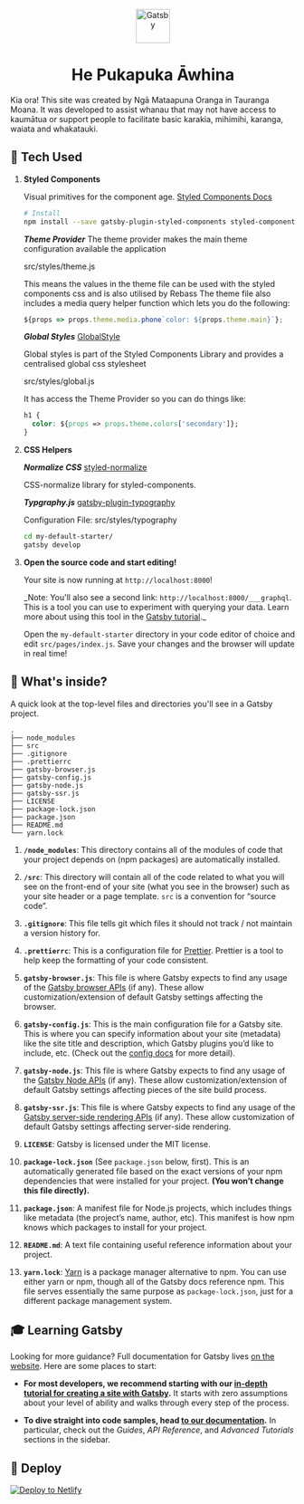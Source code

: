 <p align="center">
  <a href="https://pukapuka.awhina.tech">
    <img alt="Gatsby" src="https://pukapuka.awhina.tech/static/nmo-logo-8dc8daf1c34307e7c74a001c4b630dab.png" width="60" />
  </a>
</p>
<h1 align="center">
  He Pukapuka Āwhina
</h1>

Kia ora! This site was created by Ngā Mataapuna Oranga in Tauranga Moana. It was developed to assist whanau that may not have access to kaumātua or support people to facilitate basic karakia, mihimihi, karanga, waiata and whakatauki.

## 🚀 Tech Used

1.  **Styled Components**

    Visual primitives for the component age.
    [Styled Components Docs](https://www.styled-components.com/docs)

    ```sh
    # Install
    npm install --save gatsby-plugin-styled-components styled-components babel-plugin-styled-components
    ```

    **_Theme Provider_**
    The theme provider makes the main theme configuration available the application

    src/styles/theme.js

    This means the values in the theme file can be used with the styled components css and is also utilised by Rebass
    The theme file also includes a media query helper function which lets you do the following:

    ```js
    ${props => props.theme.media.phone`color: ${props.theme.main}`};
    ```

    **_Global Styles_**
    [GlobalStyle](https://www.styled-components.com/docs/api#createglobalstyle)

    Global styles is part of the Styled Components Library and provides a centralised global css stylesheet

    src/styles/global.js

    It has access the Theme Provider so you can do things like:

    ```css
    h1 {
      color: ${props => props.theme.colors['secondary']};
    }
    ```

1.  **CSS Helpers**

    **_Normalize CSS_**
    [styled-normalize](https://github.com/sergeysova/styled-normalize)

    CSS-normalize library for styled-components.

    **_Typgraphy.js_**
    [gatsby-plugin-typography](https://www.gatsbyjs.org/packages/gatsby-plugin-typography/?=typ)

    Configuration File:
    src/styles/typography

    ```sh
    cd my-default-starter/
    gatsby develop
    ```

1.  **Open the source code and start editing!**

    Your site is now running at `http://localhost:8000`!

    \_Note: You'll also see a second link: `http://localhost:8000/___graphql`. This is a tool you can use to experiment with querying your data. Learn more about using this tool in the [Gatsby tutorial](https://www.gatsbyjs.org/tutorial/part-five/#introducing-graphiql).\_

    Open the `my-default-starter` directory in your code editor of choice and edit `src/pages/index.js`. Save your changes and the browser will update in real time!

## 🧐 What's inside?

A quick look at the top-level files and directories you'll see in a Gatsby project.

    .
    ├── node_modules
    ├── src
    ├── .gitignore
    ├── .prettierrc
    ├── gatsby-browser.js
    ├── gatsby-config.js
    ├── gatsby-node.js
    ├── gatsby-ssr.js
    ├── LICENSE
    ├── package-lock.json
    ├── package.json
    ├── README.md
    └── yarn.lock

1.  **`/node_modules`**: This directory contains all of the modules of code that your project depends on (npm packages) are automatically installed.

2.  **`/src`**: This directory will contain all of the code related to what you will see on the front-end of your site (what you see in the browser) such as your site header or a page template. `src` is a convention for “source code”.

3.  **`.gitignore`**: This file tells git which files it should not track / not maintain a version history for.

4.  **`.prettierrc`**: This is a configuration file for [Prettier](https://prettier.io/). Prettier is a tool to help keep the formatting of your code consistent.

5.  **`gatsby-browser.js`**: This file is where Gatsby expects to find any usage of the [Gatsby browser APIs](https://www.gatsbyjs.org/docs/browser-apis/) (if any). These allow customization/extension of default Gatsby settings affecting the browser.

6.  **`gatsby-config.js`**: This is the main configuration file for a Gatsby site. This is where you can specify information about your site (metadata) like the site title and description, which Gatsby plugins you’d like to include, etc. (Check out the [config docs](https://www.gatsbyjs.org/docs/gatsby-config/) for more detail).

7.  **`gatsby-node.js`**: This file is where Gatsby expects to find any usage of the [Gatsby Node APIs](https://www.gatsbyjs.org/docs/node-apis/) (if any). These allow customization/extension of default Gatsby settings affecting pieces of the site build process.

8.  **`gatsby-ssr.js`**: This file is where Gatsby expects to find any usage of the [Gatsby server-side rendering APIs](https://www.gatsbyjs.org/docs/ssr-apis/) (if any). These allow customization of default Gatsby settings affecting server-side rendering.

9.  **`LICENSE`**: Gatsby is licensed under the MIT license.

10. **`package-lock.json`** (See `package.json` below, first). This is an automatically generated file based on the exact versions of your npm dependencies that were installed for your project. **(You won’t change this file directly).**

11. **`package.json`**: A manifest file for Node.js projects, which includes things like metadata (the project’s name, author, etc). This manifest is how npm knows which packages to install for your project.

12. **`README.md`**: A text file containing useful reference information about your project.

13. **`yarn.lock`**: [Yarn](https://yarnpkg.com/) is a package manager alternative to npm. You can use either yarn or npm, though all of the Gatsby docs reference npm. This file serves essentially the same purpose as `package-lock.json`, just for a different package management system.

## 🎓 Learning Gatsby

Looking for more guidance? Full documentation for Gatsby lives [on the website](https://www.gatsbyjs.org/). Here are some places to start:

- **For most developers, we recommend starting with our [in-depth tutorial for creating a site with Gatsby](https://www.gatsbyjs.org/tutorial/).** It starts with zero assumptions about your level of ability and walks through every step of the process.

- **To dive straight into code samples, head [to our documentation](https://www.gatsbyjs.org/docs/).** In particular, check out the _Guides_, _API Reference_, and _Advanced Tutorials_ sections in the sidebar.

## 💫 Deploy

[![Deploy to Netlify](https://www.netlify.com/img/deploy/button.svg)](https://app.netlify.com/start/deploy?repository=https://github.com/gatsbyjs/gatsby-starter-default)
